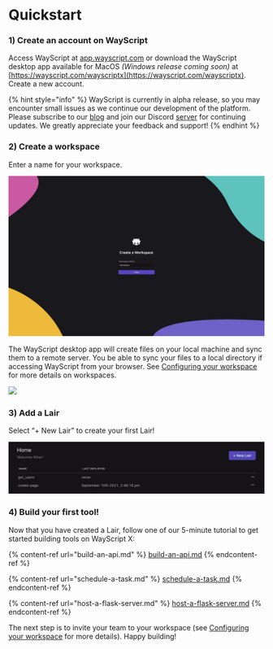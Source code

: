 # Quickstart

### **1) Create an account on WayScript**

Access WayScript at [app.wayscript.com](https://app.wayscript.com) or download the WayScript desktop app available for MacOS _(Windows release coming soon)_ at [https://wayscript.com/wayscriptx](https://wayscript.com/wayscriptx). Create a new account.

{% hint style="info" %}
WayScript is currently in alpha release, so you may encounter small issues as we continue our development of the platform. Please subscribe to our [blog](https://blog.wayscript.com) and join our Discord [server](https://discord.gg/SEAPQnCTpp) for continuing updates. We greatly appreciate your feedback and support!
{% endhint %}

### **2) Create a workspace**

Enter a name for your workspace.&#x20;

![](<../.gitbook/assets/env-1 (1).png>)

The WayScript desktop app will create files on your local machine and sync them to a remote server. You be able to sync your files to a local directory if accessing WayScript from your browser. See [Configuring your workspace](../configuring-your-workspace.md) for more details on workspaces.&#x20;

![](https://codahosted.io/docs/2kDMDaZ6QP/blobs/bl-ctT1lSpsA8/897d5cb37c8557ad9b149526e93a87b16af4e7f0f0be3aa51e4bd08c6d58007c44949fb53d3f804d60ab6953bb3c4909efbdda87870c6cf9e4af93f351cc2f42f482aa8e814a011346a8e71807b8ad97ce8824146ad13a8b7a1b3d966da21b512ef7ef54)

### **3) Add a Lair**

Select “+ New Lair” to create your first Lair!

![](../.gitbook/assets/screen-shot-2021-09-14-at-1.50.08-pm.png)

### **4)** Build your first tool!&#x20;

Now that you have created a Lair, follow one of our 5-minute tutorial to get started building tools on WayScript X:

{% content-ref url="build-an-api.md" %}
[build-an-api.md](build-an-api.md)
{% endcontent-ref %}

{% content-ref url="schedule-a-task.md" %}
[schedule-a-task.md](schedule-a-task.md)
{% endcontent-ref %}

{% content-ref url="host-a-flask-server.md" %}
[host-a-flask-server.md](host-a-flask-server.md)
{% endcontent-ref %}

The next step is to invite your team to your workspace (see [Configuring your workspace](../configuring-your-workspace.md) for more details). Happy building!
